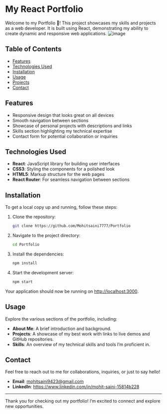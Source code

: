 
# My React Portfolio

Welcome to my Portfolio 👋! This project showcases my skills and projects as a web developer. It is built using React, demonstrating my ability to create dynamic and responsive web applications.
![image](https://github.com/user-attachments/assets/d0783b4a-f880-4901-89f5-f5d64f838c65)
## Table of Contents

- [Features](#features)
- [Technologies Used](#technologies-used)
- [Installation](#installation)
- [Usage](#usage)
- [Projects](#projects)
- [Contact](#contact)

## Features

- Responsive design that looks great on all devices
- Smooth navigation between sections
- Showcase of personal projects with descriptions and links
- Skills section highlighting my technical expertise
- Contact form for potential collaboration or inquiries

## Technologies Used

- **React**: JavaScript library for building user interfaces
- **CSS3**: Styling the components for a polished look
- **HTML5**: Markup structure for the web pages
- **React Router**: For seamless navigation between sections

## Installation

To get a local copy up and running, follow these steps:

1. Clone the repository:

   ```bash
   git clone https://github.com/Mohitsaini7777/Portfolio
   ```

2. Navigate to the project directory:

   ```bash
   cd Portfolio
   ```

3. Install the dependencies:

   ```bash
   npm install
   ```

4. Start the development server:

   ```bash
   npm start
   ```

Your application should now be running on [http://localhost:3000](http://localhost:3000).

## Usage

Explore the various sections of the portfolio, including:

- **About Me**: A brief introduction and background.
- **Projects**: A showcase of my best work with links to live demos and GitHub repositories.
- **Skills**: An overview of my technical skills and tools I’m proficient in.


## Contact

Feel free to reach out to me for collaborations, inquiries, or just to say hello!

- **Email**: mohitsaini9423@gmail.com
- **LinkedIn**: https://www.linkedin.com/in/mohit-saini-15814b228

---

Thank you for checking out my portfolio! I’m excited to connect and explore new opportunities.
